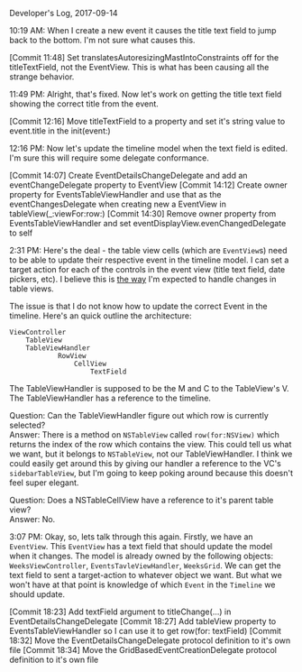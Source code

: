 Developer's Log, 2017-09-14

10:19 AM: When I create a new event it causes the title text field to jump back to the bottom. I'm not sure what causes this.

[Commit 11:48]    Set translatesAutoresizingMastIntoConstraints off for the titleTextField, not the EventView. This is what has been causing all the strange behavior.

11:49 PM: Alright, that's fixed. Now let's work on getting the title text field showing the correct title from the event.

[Commit 12:16]    Move titleTextField to a property and set it's string value to event.title in the init(event:)

12:16 PM: Now let's update the timeline model when the text field is edited. I'm sure this will require some delegate conformance.

[Commit 14:07]    Create EventDetailsChangeDelegate and add an eventChangeDelegate property to EventView
[Commit 14:12]    Create owner property for EventsTableViewHandler and use that as the eventChangesDelegate when creating new a EventView in tableView(_:viewFor:row:)
[Commit 14:30]    Remove owner property from EventsTableViewHandler and set eventDisplayView.evenChangedDelegate to self

2:31 PM: Here's the deal - the table view cells (which are `EventView`s) need to be able to update their respective event in the timeline model. I can set a target action for each of the controls in the event view (title text field, date pickers, etc). I believe this is [the way](https://developer.apple.com/library/content/documentation/Cocoa/Conceptual/TableView/PopulatingView-TablesProgrammatically/PopulatingView-TablesProgrammatically.html#//apple_ref/doc/uid/10000026i-CH14-SW7) I'm expected to handle changes in table views.

The issue is that I do not know how to update the correct Event in the timeline. Here's an quick outline the architecture:

```
ViewController
    TableView
    TableViewHandler
            RowView
                CellView
                    TextField
```

The TableViewHandler is supposed to be the M and C to the TableView's V. The TableViewHandler has a reference to the timeline.

Question: Can the TableViewHandler figure out which row is currently selected? <br>
Answer: There is a method on `NSTableView` called `row(for:NSView)` which returns the index of the row which contains the view. This could tell us what we want, but it belongs to `NSTableView`, not our TableViewHandler. I think we could easily get around this by giving our handler a reference to the VC's `sidebarTableView`, but I'm going to keep poking around because this doesn't feel super elegant.

Question: Does a NSTableCellView have a reference to it's parent table view? <br>
Answer: No.

3:07 PM: Okay, so, lets talk through this again. Firstly, we have an `EventView`. This `EventView` has a text field that should update the model when it changes. The model is already owned by the following objects: `WeeksViewController`, `EventsTavleViewHandler`, `WeeksGrid`. We can get the text field to sent a target-action to whatever object we want. But what we won't have at that point is knowledge of which `Event` in the `Timeline` we should update.

[Commit 18:23]    Add textField argument  to titleChange(...) in EventDetailsChangeDelegate
[Commit 18:27]    Add tableView property to EventsTableViewHandler so I can use it to get row(for: textField)
[Commit 18:32]    Move the EventDetailsChangeDelegate protocol definition to it's own file
[Commit 18:34]    Move the GridBasedEventCreationDelegate protocol definition to it's own file

